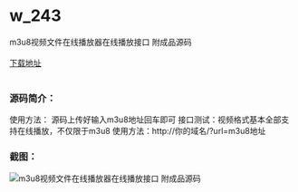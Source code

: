 # w_243
m3u8视频文件在线播放器在线播放接口 附成品源码
<br/></br>
[下载地址](https://www.uuid2.com/243.html "下载地址")
<br/></br>
<h3>源码简介：</h3>
<p>使用方法：
源码上传好输入m3u8地址回车即可
接口测试：视频格式基本全部支持在线播放，不仅限于m3u8
使用方法：http://你的域名/?url=m3u8地址<p>
<h3>截图：</h3>
<img src="https://www.uuid2.com/wp-content/uploads/img/202105/dff8246412.jpg" alt="m3u8视频文件在线播放器在线播放接口 附成品源码">

